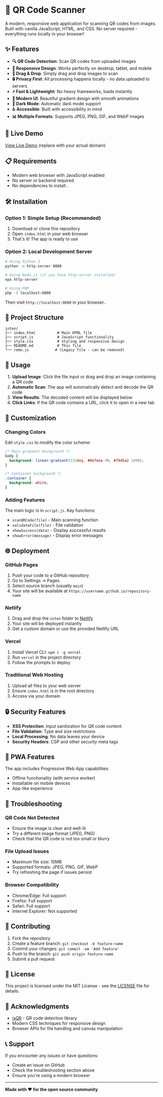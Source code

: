 # 📱 QR Code Scanner

A modern, responsive web application for scanning QR codes from images. Built with vanilla JavaScript, HTML, and CSS. No server required - everything runs locally in your browser!

## ✨ Features

- **🔍 QR Code Detection**: Scan QR codes from uploaded images
- **📱 Responsive Design**: Works perfectly on desktop, tablet, and mobile
- **🔄 Drag & Drop**: Simply drag and drop images to scan
- **🔒 Privacy First**: All processing happens locally - no data uploaded to servers
- **⚡ Fast & Lightweight**: No heavy frameworks, loads instantly
- **🎨 Modern UI**: Beautiful gradient design with smooth animations
- **🌙 Dark Mode**: Automatic dark mode support
- **♿ Accessible**: Built with accessibility in mind
- **📊 Multiple Formats**: Supports JPEG, PNG, GIF, and WebP images

## 🚀 Live Demo

[View Live Demo](https://your-domain.com) (replace with your actual domain)

## 📋 Requirements

- Modern web browser with JavaScript enabled
- No server or backend required
- No dependencies to install..

## 🛠️ Installation

### Option 1: Simple Setup (Recommended)
1. Download or clone this repository
2. Open `index.html` in your web browser
3. That's it! The app is ready to use

### Option 2: Local Development Server
```bash
# Using Python 3
python -m http.server 8000

# Using Node.js (if you have http-server installed)
npx http-server

# Using PHP
php -S localhost:8000
```

Then visit `http://localhost:8000` in your browser..

## 📁 Project Structure

```
inten/
├── index.html          # Main HTML file
├── script.js           # JavaScript functionality
├── style.css           # Styling and responsive design
├── README.md           # This file
└── remo.js            # (Legacy file - can be removed)
```

## 🎯 Usage

1. **Upload Image**: Click the file input or drag and drop an image containing a QR code
2. **Automatic Scan**: The app will automatically detect and decode the QR code
3. **View Results**: The decoded content will be displayed below
4. **Click Links**: If the QR code contains a URL, click it to open in a new tab

## 🔧 Customization

### Changing Colors
Edit `style.css` to modify the color scheme:
```css
/* Main gradient background */
body {
  background: linear-gradient(135deg, #667eea 0%, #764ba2 100%);
}

/* Container background */
.container {
  background: white;
}
```

### Adding Features
The main logic is in `script.js`. Key functions:
- `scanQRCode(file)` - Main scanning function
- `validateFile(file)` - File validation
- `showSuccess(data)` - Display successful results
- `showError(message)` - Display error messages

## 🌐 Deployment

### GitHub Pages
1. Push your code to a GitHub repository
2. Go to Settings → Pages
3. Select source branch (usually `main`)
4. Your site will be available at `https://username.github.io/repository-name`

### Netlify
1. Drag and drop the `inten` folder to [Netlify](https://netlify.com)
2. Your site will be deployed instantly
3. Get a custom domain or use the provided Netlify URL

### Vercel
1. Install Vercel CLI: `npm i -g vercel`
2. Run `vercel` in the project directory
3. Follow the prompts to deploy

### Traditional Web Hosting
1. Upload all files to your web server
2. Ensure `index.html` is in the root directory
3. Access via your domain

## 🔒 Security Features

- **XSS Protection**: Input sanitization for QR code content
- **File Validation**: Type and size restrictions
- **Local Processing**: No data leaves your device
- **Security Headers**: CSP and other security meta tags

## 📱 PWA Features

The app includes Progressive Web App capabilities:
- Offline functionality (with service worker)
- Installable on mobile devices
- App-like experience

## 🐛 Troubleshooting

### QR Code Not Detected
- Ensure the image is clear and well-lit
- Try a different image format (JPEG, PNG)
- Check that the QR code is not too small or blurry

### File Upload Issues
- Maximum file size: 10MB
- Supported formats: JPEG, PNG, GIF, WebP
- Try refreshing the page if issues persist

### Browser Compatibility
- Chrome/Edge: Full support
- Firefox: Full support
- Safari: Full support
- Internet Explorer: Not supported

## 🤝 Contributing

1. Fork the repository
2. Create a feature branch: `git checkout -b feature-name`
3. Commit your changes: `git commit -am 'Add feature'`
4. Push to the branch: `git push origin feature-name`
5. Submit a pull request

## 📄 License

This project is licensed under the MIT License - see the [LICENSE](LICENSE) file for details.

## 🙏 Acknowledgments

- [jsQR](https://github.com/cozmo/jsQR) - QR code detection library
- Modern CSS techniques for responsive design
- Browser APIs for file handling and canvas manipulation

## 📞 Support

If you encounter any issues or have questions:
- Create an issue on GitHub
- Check the troubleshooting section above
- Ensure you're using a modern browser

---

**Made with ❤️ for the open source community**
